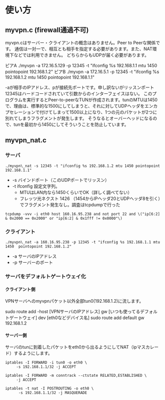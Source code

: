 # 使い方
## myvpn.c (firewall通過不可)
myvpn.cはサーバー・クライアントの概念はありません。Peer to Peerな関係です。
通信は一対一で、相互とも相手を指定する必要があります。また、NAT環境下などでは利用できません。
どちらからもUDPが届く必要があります。


ピアA
./myvpn -a 172.16.5.129 -p 12345 -t "ifconfig %s 192.168.1.1 mtu 1450  pointopoint 192.168.1.2"
ピアB
./myvpn -a 172.16.5.1 -p 12345 -t "ifconfig %s 192.168.1.2 mtu 1450 pointopoint 192.168.1.1" 

-aが相手のIPアドレス、pが接続先ポートです。申し訳ないがリッスンポート12345はハードコードされていて引数からのインターフェイスはない。
このプログラムを実行するとPeer-to-peerなTUNが作成されます。tunのMTUは1450で、理由は、標準的な1500にしてしまうと、それに対してUDPヘッダをエンカプセレーションで付けてしまって1500以上になり、1つの元のパケットが2つに別れてしまうフラグメントが発生します。
そうなるとオーバーヘッドになるので、tunを最初から1450にしてそういうことを防止しています。

## myvpn\_nat.c
### サーバ
```
./myvpn\_nat -s 12345 -t "ifconfig %s 192.168.1.2 mtu 1450 pointopoint 192.168.1.1"
```
* -s バインドポート（このUDPポートでリッスン）
* -t ifconfig 設定文字列。
  * MTUはLAN内なら1450くらいでOK（詳しく調べてない）
  * フレッツ光ネクスト 1426 （1454からIPヘッダ20とUDPヘッダ8を引く）でフラグメント発生なし。調査はtcpdumpで行った
```
tcpdump -vvv -i eth0 host 160.16.95.238 and not port 22 and \("ip[6:2] & 0x2000 == 0x2000" or "ip[6:2] & 0x1fff != 0x0000"\)
```
### クライアント
```
./myvpn\_nat -a 160.16.95.238 -p 12345 -t "ifconfig %s 192.168.1.1 mtu 1450  pointopoint 192.168.1.2"
```
* -a サーバのIPアドレス
* -p サーバーのポート

### サーバをデフォルトゲートウェイ化
#### クライアント側
VPNサーバへのmyvpnパケット以外全部tun0(192.168.1.2)に流します。

sudo route add -host [VPNサーバのIPアドレス] gw [いつも使ってるデフォルトゲートウェイ] dev [eth0などデバイス名]
sudo route add default gw 192.168.1.2

#### サーバー側
サーバのtunに到着したパケットをeth0から出るようにしてNAT（ipマスカレード）するようにします。


```
iptables -I FORWARD -i tun0 -o eth0 \
     -s 192.168.1.1/32 -j ACCEPT

iptables -I FORWARD -m conntrack --ctstate RELATED,ESTABLISHED \
     -j ACCEPT

iptables -t nat -I POSTROUTING -o eth0 \
      -s 192.168.1.1/32 -j MASQUERADE
```

